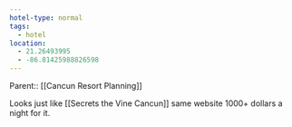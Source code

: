 ```yaml
---
hotel-type: normal
tags:
  - hotel
location:
  - 21.26493995
  - -86.81425988826598
---
```

Parent:: [[Cancun Resort Planning]]

Looks just like [[Secrets the Vine Cancun]] same website
1000+ dollars a night for it.

